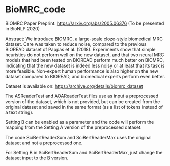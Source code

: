 # BioMRC_code
BIOMRC Paper Preprint: https://arxiv.org/abs/2005.06376
(To be presented in BioNLP 2020)

Abstract:
We introduce BIOMRC, a large-scale cloze-style biomedical MRC dataset. Care was taken to reduce noise, compared to the previous BIOREAD dataset of Pappas et al. (2018). Experiments show that simple heuristics do not perform well on the new dataset, and that two neural MRC models  that had been tested on BIOREAD perform much better on BIOMRC, indicating that the new dataset is indeed less noisy or at least that its task is more feasible. Non-expert human performance is also higher on the new dataset compared to BIOREAD, and biomedical experts perform even better.

Dataset is available on: https://archive.org/details/biomrc_dataset

The ASReaderTest and AOAReaderTest files use as input a preprocessed version of the dataset, which is not provided, but can be created from the original dataset and saved in the same format (as a list of tokens instead of a text string).

Setting B can be enabled as a parameter and the code will perform the mapping from the Setting A version of the preprocessed dataset.

The code SciBertReaderSum and SciBertReaderMax uses the original dataset and not a preprocessed one.

For Setting B in SciBertReaderSum and SciBertReaderMax, just change the dataset input to the B version.
